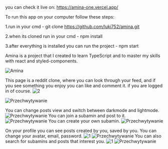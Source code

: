 you can check it live on: https://amina-one.vercel.app/

To run this app on your computer follow these steps:

1.run in your cmd - git clone https://github.com/luki752/amina.git

2.when its cloned run in your cmd - npm install

3.after everything is installed you can run the project - npm start

Amina is a project that I created to learn TypeScript and to master my skills with react and styled-components.

![Amina](https://user-images.githubusercontent.com/58302409/118174479-2a3c7580-b42f-11eb-9410-401c41faa8e6.PNG)



This page is a reddit clone, where you can look through your feed, and if you see something you enjoy you can like and comment it. if you are logged in of course.
![2](https://user-images.githubusercontent.com/58302409/118244784-3b719a80-b4a0-11eb-88dd-c66080c557f7.PNG)

![Przechwytywanie](https://user-images.githubusercontent.com/58302409/118244790-3c0a3100-b4a0-11eb-9139-2c2feb096a03.PNG)

You can change posts view and switch between darkmode and lightmode.
![Przechwytywanie](https://user-images.githubusercontent.com/58302409/118245287-e71aea80-b4a0-11eb-8a24-79c97f45734d.PNG)
You can join a subamin and post to it.
![Przechwytywanie](https://user-images.githubusercontent.com/58302409/118245418-103b7b00-b4a1-11eb-84b5-3f0fc03318e9.PNG)
You can create your own subamin.
![Przechwytywanie](https://user-images.githubusercontent.com/58302409/118245571-47aa2780-b4a1-11eb-924c-9415cf129a13.PNG)


On your profile you can see posts created by you, saved by you. You can change your avatar, email, password.
![1](https://user-images.githubusercontent.com/58302409/118245886-98ba1b80-b4a1-11eb-876c-ebf85cf701a0.PNG)
![Przechwytywanie](https://user-images.githubusercontent.com/58302409/118245890-9952b200-b4a1-11eb-8129-8dc64abf8e5c.PNG)
You can also search for subamins and posts that interest you.
![1](https://user-images.githubusercontent.com/58302409/118246116-ddde4d80-b4a1-11eb-95f9-d86c43b44f55.PNG)
![Przechwytywanie](https://user-images.githubusercontent.com/58302409/118246119-de76e400-b4a1-11eb-9f52-e090f75b15f0.PNG)


